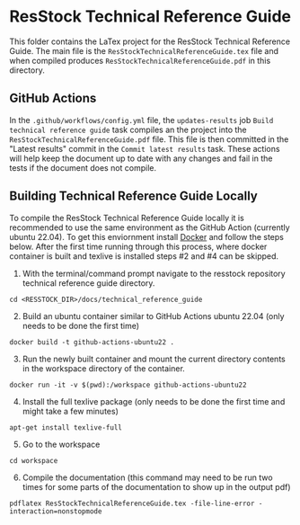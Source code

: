 # ResStock Technical Reference Guide

This folder contains the LaTex project for the ResStock Technical Reference Guide. The main file is the `ResStockTechnicalReferenceGuide.tex` file and when compiled produces `ResStockTechnicalReferenceGuide.pdf` in this directory. 

## GitHub Actions
In the `.github/workflows/config.yml` file, the `updates-results` job `Build technical reference guide` task compiles an the project into the `ResStockTechnicalReferenceGuide.pdf` file. This file is then committed in the "Latest results" commit in the `Commit latest results` task. These actions will help keep the document up to date with any changes and fail in the tests if the document does not compile.

## Building Technical Reference Guide Locally
To compile the ResStock Technical Reference Guide locally it is recommended to use the same environment as the GitHub Action (currently ubuntu 22.04). To get this enviornment install [Docker](https://www.docker.com/) and follow the steps below. After the first time running through this process, where docker container is built and texlive is installed steps #2 and #4 can be skipped.

1. With the terminal/command prompt navigate to the resstock repository technical reference guide directory.

```
cd <RESSTOCK_DIR>/docs/technical_reference_guide
```

2. Build an ubuntu container similar to GitHub Actions ubuntu 22.04 (only needs to be done the first time)

```
docker build -t github-actions-ubuntu22 .
```

3. Run the newly built container and mount the current directory contents in the workspace directory of the container.

```
docker run -it -v $(pwd):/workspace github-actions-ubuntu22
```

4. Install the full texlive package (only needs to be done the first time and might take a few minutes)

```
apt-get install texlive-full
```

5. Go to the workspace

```
cd workspace
```

6. Compile the documentation (this command may need to be run two times for some parts of the documentation to show up in the output pdf)

```
pdflatex ResStockTechnicalReferenceGuide.tex -file-line-error -interaction=nonstopmode
```